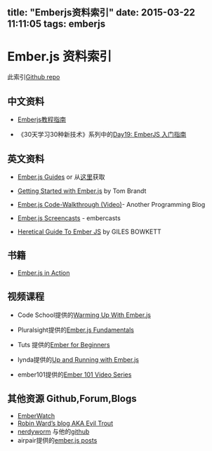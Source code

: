 title: "Emberjs资料索引"
date: 2015-03-22 11:11:05
tags: emberjs
---
# Ember.js 资料索引
此索引[Github repo](https://github.com/astray1988/Emberjs_reference_cn)

## 中文资料
- [Emberjs教程指南](http://www.emberjs.cn/guides/)

- 《30天学习30种新技术》系列中的[Day19: EmberJS 入门指南](http://segmentfault.com/a/1190000000365519)


## 英文资料

- [Ember.js Guides](http://emberjs.com/guides/getting-started/)
 or 从[这里](https://leanpub.com/emberjsguides/read)获取

- [Getting Started with Ember.js](http://twbrandt.github.io/2013/02/11/Ember-Quick_Start_Guide/)  by Tom Brandt

- [Ember.js Code-Walkthrough (Video)](http://www.lukaszielinski.de/blog/posts/2013/02/23/ember-dot-js-code-walkthrough-video/)- Another Programming Blog

- [Ember.js Screencasts](http://www.embercasts.com/) - embercasts

- [Heretical Guide To Ember JS](http://gilesbowkett.blogspot.com/2013/06/heretical-guide-to-ember-js.html) by GILES BOWKETT


## 书籍
- [Ember.js in Action](http://www.amazon.com/Ember-js-Action-Joachim-Haagen-Skeie/dp/1617291455)

## 视频课程
- Code School提供的[Warming Up With Ember.js](https://www.codeschool.com/courses/warming-up-with-ember-js) 

- Pluralsight提供的[Ember.js 
Fundamentals](http://www.pluralsight.com/courses/emberjs-fundamentals)

- Tuts 提供的[Ember for Beginners](http://code.tutsplus.com/courses/ember-for-beginners)

- lynda提供的[Up and Running with Ember.js](http://www.lynda.com/Emberjs-tutorials/Up-Running-Emberjs/178116-2.html)

- ember101提供的[Ember 101 Video Series](http://ember101.com/videos/001-intro-and-binding-data-to-templates)

## 其他资源 Github,Forum,Blogs
- [EmberWatch](http://emberwatch.com/)
- [Robin Ward’s blog AKA Evil Trout](http://eviltrout.com/)
- [nerdyworm](http://nerdyworm.com/) 与他的[github](https://github.com/nerdyworm)
- airpair提供的[ember.js posts](https://www.airpair.com/posts/tag/ember.js)

